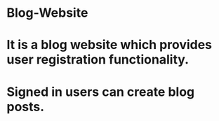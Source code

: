 # Blog-Website
# It is a blog website which provides user registration functionality.
# Signed in users can create blog posts.
